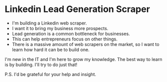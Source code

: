# Linkedin Lead Generation Scraper

- I'm building a Linkedin web scraper.
- I want it to bring my business more prospects.
- Lead generation is a common bottleneck for businesses.
- This can help entrepreneurs focus on other things.
- There is a massive amount of web scrapers on the market,
  so I want to learn how hard it can be to build one.

I'm new in the IT and I'm here to grow my knowledge.
The best way to learn is by building. I'll try to do just that!

P.S. I'd be grateful for your help and insight.


